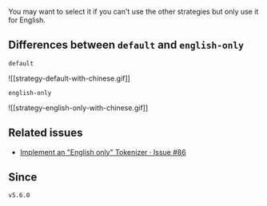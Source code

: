 You may want to select it if you can't use the other strategies but only use it for English.

## Differences between `default` and `english-only`

`default`

![[strategy-default-with-chinese.gif]]

`english-only`

![[strategy-english-only-with-chinese.gif]]

## Related issues

- [Implement an "English only" Tokenizer · Issue \#86](https://github.com/tadashi-aikawa/obsidian-various-complements-plugin/issues/86)

## Since

`v5.6.0`